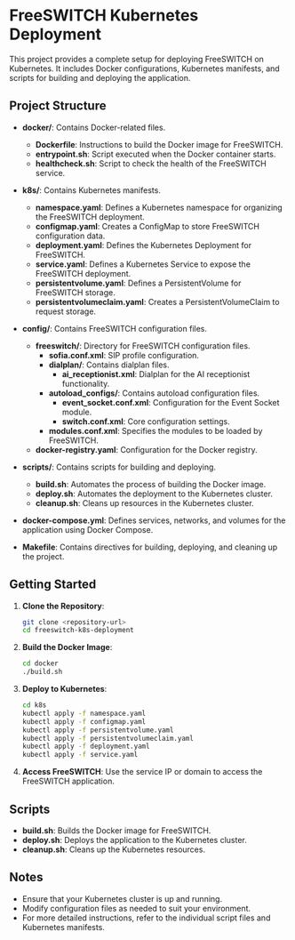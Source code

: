 # FreeSWITCH Kubernetes Deployment

This project provides a complete setup for deploying FreeSWITCH on Kubernetes. It includes Docker configurations, Kubernetes manifests, and scripts for building and deploying the application.

## Project Structure

- **docker/**: Contains Docker-related files.
  - **Dockerfile**: Instructions to build the Docker image for FreeSWITCH.
  - **entrypoint.sh**: Script executed when the Docker container starts.
  - **healthcheck.sh**: Script to check the health of the FreeSWITCH service.

- **k8s/**: Contains Kubernetes manifests.
  - **namespace.yaml**: Defines a Kubernetes namespace for organizing the FreeSWITCH deployment.
  - **configmap.yaml**: Creates a ConfigMap to store FreeSWITCH configuration data.
  - **deployment.yaml**: Defines the Kubernetes Deployment for FreeSWITCH.
  - **service.yaml**: Defines a Kubernetes Service to expose the FreeSWITCH deployment.
  - **persistentvolume.yaml**: Defines a PersistentVolume for FreeSWITCH storage.
  - **persistentvolumeclaim.yaml**: Creates a PersistentVolumeClaim to request storage.

- **config/**: Contains FreeSWITCH configuration files.
  - **freeswitch/**: Directory for FreeSWITCH configuration files.
    - **sofia.conf.xml**: SIP profile configuration.
    - **dialplan/**: Contains dialplan files.
      - **ai_receptionist.xml**: Dialplan for the AI receptionist functionality.
    - **autoload_configs/**: Contains autoload configuration files.
      - **event_socket.conf.xml**: Configuration for the Event Socket module.
      - **switch.conf.xml**: Core configuration settings.
    - **modules.conf.xml**: Specifies the modules to be loaded by FreeSWITCH.
  - **docker-registry.yaml**: Configuration for the Docker registry.

- **scripts/**: Contains scripts for building and deploying.
  - **build.sh**: Automates the process of building the Docker image.
  - **deploy.sh**: Automates the deployment to the Kubernetes cluster.
  - **cleanup.sh**: Cleans up resources in the Kubernetes cluster.

- **docker-compose.yml**: Defines services, networks, and volumes for the application using Docker Compose.

- **Makefile**: Contains directives for building, deploying, and cleaning up the project.

## Getting Started

1. **Clone the Repository**: 
   ```bash
   git clone <repository-url>
   cd freeswitch-k8s-deployment
   ```

2. **Build the Docker Image**:
   ```bash
   cd docker
   ./build.sh
   ```

3. **Deploy to Kubernetes**:
   ```bash
   cd k8s
   kubectl apply -f namespace.yaml
   kubectl apply -f configmap.yaml
   kubectl apply -f persistentvolume.yaml
   kubectl apply -f persistentvolumeclaim.yaml
   kubectl apply -f deployment.yaml
   kubectl apply -f service.yaml
   ```

4. **Access FreeSWITCH**: Use the service IP or domain to access the FreeSWITCH application.

## Scripts

- **build.sh**: Builds the Docker image for FreeSWITCH.
- **deploy.sh**: Deploys the application to the Kubernetes cluster.
- **cleanup.sh**: Cleans up the Kubernetes resources.

## Notes

- Ensure that your Kubernetes cluster is up and running.
- Modify configuration files as needed to suit your environment.
- For more detailed instructions, refer to the individual script files and Kubernetes manifests.
